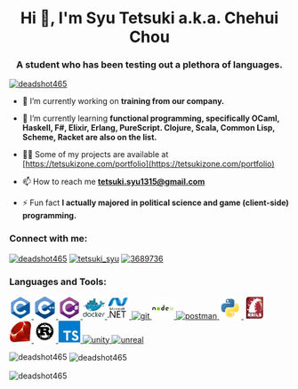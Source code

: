 <h1 align="center">Hi 👋, I'm Syu Tetsuki a.k.a. Chehui Chou</h1>
<h3 align="center">A student who has been testing out a plethora of languages.</h3>

<p align="left"> <a href="https://github.com/ryo-ma/github-profile-trophy"><img src="https://github-profile-trophy.vercel.app/?username=deadshot465" alt="deadshot465" /></a> </p>

- 🔭 I’m currently working on **training from our company.**

- 🌱 I’m currently learning **functional programming, specifically OCaml, Haskell, F#, Elixir, Erlang, PureScript. Clojure, Scala, Common Lisp, Scheme, Racket are also on the list.**

- 👨‍💻 Some of my projects are available at [https://tetsukizone.com/portfolio](https://tetsukizone.com/portfolio)

- 📫 How to reach me **tetsuki.syu1315@gmail.com**

- ⚡ Fun fact **I actually majored in political science and game (client-side) programming.**

<h3 align="left">Connect with me:</h3>
<p align="left">
<a href="https://dev.to/deadshot465" target="blank"><img align="center" src="https://cdn.jsdelivr.net/npm/simple-icons@3.0.1/icons/dev-dot-to.svg" alt="deadshot465" height="30" width="40" /></a>
<a href="https://twitter.com/tetsuki_syu" target="blank"><img align="center" src="https://cdn.jsdelivr.net/npm/simple-icons@3.0.1/icons/twitter.svg" alt="tetsuki_syu" height="30" width="40" /></a>
<a href="https://stackoverflow.com/users/3689736" target="blank"><img align="center" src="https://cdn.jsdelivr.net/npm/simple-icons@3.0.1/icons/stackoverflow.svg" alt="3689736" height="30" width="40" /></a>
</p>

<h3 align="left">Languages and Tools:</h3>
<p align="left"> <a href="https://www.cprogramming.com/" target="_blank"> <img src="https://raw.githubusercontent.com/devicons/devicon/master/icons/c/c-original.svg" alt="c" width="40" height="40"/> </a> <a href="https://www.w3schools.com/cpp/" target="_blank"> <img src="https://raw.githubusercontent.com/devicons/devicon/master/icons/cplusplus/cplusplus-original.svg" alt="cplusplus" width="40" height="40"/> </a> <a href="https://www.w3schools.com/cs/" target="_blank"> <img src="https://raw.githubusercontent.com/devicons/devicon/master/icons/csharp/csharp-original.svg" alt="csharp" width="40" height="40"/> </a> <a href="https://www.docker.com/" target="_blank"> <img src="https://raw.githubusercontent.com/devicons/devicon/master/icons/docker/docker-original-wordmark.svg" alt="docker" width="40" height="40"/> </a> <a href="https://dotnet.microsoft.com/" target="_blank"> <img src="https://raw.githubusercontent.com/devicons/devicon/master/icons/dot-net/dot-net-original-wordmark.svg" alt="dotnet" width="40" height="40"/> </a> <a href="https://git-scm.com/" target="_blank"> <img src="https://www.vectorlogo.zone/logos/git-scm/git-scm-icon.svg" alt="git" width="40" height="40"/> </a> <a href="https://nodejs.org" target="_blank"> <img src="https://raw.githubusercontent.com/devicons/devicon/master/icons/nodejs/nodejs-original-wordmark.svg" alt="nodejs" width="40" height="40"/> </a> <a href="https://postman.com" target="_blank"> <img src="https://www.vectorlogo.zone/logos/getpostman/getpostman-icon.svg" alt="postman" width="40" height="40"/> </a> <a href="https://www.python.org" target="_blank"> <img src="https://raw.githubusercontent.com/devicons/devicon/master/icons/python/python-original.svg" alt="python" width="40" height="40"/> </a> <a href="https://rubyonrails.org" target="_blank"> <img src="https://raw.githubusercontent.com/devicons/devicon/master/icons/rails/rails-original-wordmark.svg" alt="rails" width="40" height="40"/> </a> <a href="https://www.ruby-lang.org/en/" target="_blank"> <img src="https://raw.githubusercontent.com/devicons/devicon/master/icons/ruby/ruby-original.svg" alt="ruby" width="40" height="40"/> </a> <a href="https://www.rust-lang.org" target="_blank"> <img src="https://raw.githubusercontent.com/devicons/devicon/master/icons/rust/rust-plain.svg" alt="rust" width="40" height="40"/> </a> <a href="https://www.typescriptlang.org/" target="_blank"> <img src="https://raw.githubusercontent.com/devicons/devicon/master/icons/typescript/typescript-original.svg" alt="typescript" width="40" height="40"/> </a> <a href="https://unity.com/" target="_blank"> <img src="https://www.vectorlogo.zone/logos/unity3d/unity3d-icon.svg" alt="unity" width="40" height="40"/> </a> <a href="https://unrealengine.com/" target="_blank"> <img src="https://raw.githubusercontent.com/kenangundogan/fontisto/036b7eca71aab1bef8e6a0518f7329f13ed62f6b/icons/svg/brand/unreal-engine.svg" alt="unreal" width="40" height="40"/> </a> </p>

<p><img align="left" src="https://github-readme-stats.vercel.app/api/top-langs?username=deadshot465&show_icons=true&theme=dark&locale=en&layout=compact" alt="deadshot465" /></p>

<p>&nbsp;<img align="center" src="https://github-readme-stats.vercel.app/api?username=deadshot465&show_icons=true&theme=dark&locale=en" alt="deadshot465" /></p>

<p><img align="center" src="https://github-readme-streak-stats.herokuapp.com/?user=deadshot465&theme=dark" alt="deadshot465" /></p>

